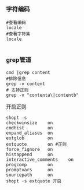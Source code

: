### 字符编码

```
#查看编码
locale
#查看字符集
locale


```



### grep管道

```
cmd |grep content
#排除信息
grep -v content
# 支持正则
grep -v "contenta\|contentb"

```



开启正则

```shell
shopt -s
checkwinsize   	on
cmdhist        	on
expand_aliases 	on
extglob        	on
extquote       	on #正则
force_fignore  	on
histappend     	on
interactive_comments	on
progcomp       	on
promptvars     	on
sourcepath     	on
shopt -s extquote 开启
```

